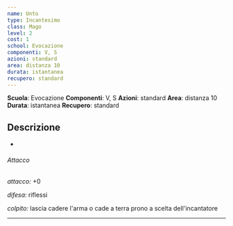 ```yaml
---
name: Unto
type: Incantesimo
class: Mago
level: 2
cost: 1
school: Evocazione
componenti: V, S
azioni: standard
area: distanza 10
durata: istantanea
recupero: standard
---
```

**Scuola**: Evocazione
**Componenti**: V, S
**Azioni**: standard
**Area**: distanza 10
**Durata**: istantanea
**Recupero**: standard

**Descrizione**
-

-

###### Attacco

*attacco:* +0

*difesa:* riflessi

*colpito:* lascia cadere l'arma o cade a terra prono a scelta dell'incantatore

---